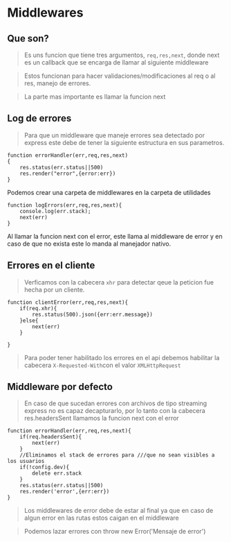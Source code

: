 # Middlewares
## Que son?
>Es uns funcion que tiene  tres argumentos, `req,res,next`, donde next es un callback que se encarga de llamar al siguiente middleware

>Estos funcionan para hacer validaciones/modificaciones al req o al res, manejo de errores.

>La parte mas importante es llamar la funcion next

## Log de errores
>Para que un middleware que maneje errores sea detectado por express este debe de tener la siguiente estructura en sus parametros.
```
function errorHandler(err,req,res,next)
{
    res.status(err.status||500)
    res.render("error",{error:err})
}
```
Podemos crear una carpeta de middlewares en la carpeta de utilidades

```
function logErrors(err,req,res,next){
    console.log(err.stack);
    next(err)
}
```
Al llamar la funcion next con el error, este llama al middleware de error y en caso de que no exista este lo manda al manejador nativo.
## Errores en el cliente
> Verficamos con la cabecera  `xhr` para detectar qeue la peticion fue hecha por un cliente.
```
function clientError(err,req,res,next){
    if(req.xhr){
        res.status(500).json({err:err.message})
    }else{
        next(err)
    }

}
```
>Para poder tener habilitado los errores en el api debemos habilitar la cabecera `X-Requested-With`con el valor `XMLHttpRequest`
## Middleware por defecto
> En caso de que sucedan errores con archivos de tipo streaming express no es capaz decapturarlo, por lo tanto con la cabecera res.headersSent llamamos la funcion next con el error
```
function errorHandler(err,req,res,next){
    if(req.headersSent){
        next(err)
    }
    //Eliminamos el stack de errores para ///que no sean visibles a los usuarios
    if(!config.dev){
        delete err.stack
    }
    res.status(err.status||500)
    res.render('error',{err:err})
}
```
> Los middlewares de error debe de estar al final ya que en caso de algun error en las rutas estos caigan en el middleware

>Podemos lazar errores con throw new Error('Mensaje de error')